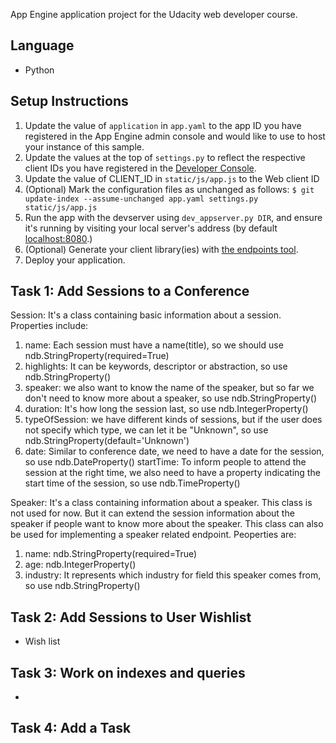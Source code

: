 App Engine application project for the Udacity web developer course.

## Language
- Python

## Setup Instructions
1. Update the value of `application` in `app.yaml` to the app ID you
   have registered in the App Engine admin console and would like to use to host
   your instance of this sample.
1. Update the values at the top of `settings.py` to
   reflect the respective client IDs you have registered in the
   [Developer Console][1].
1. Update the value of CLIENT_ID in `static/js/app.js` to the Web client ID
1. (Optional) Mark the configuration files as unchanged as follows:
   `$ git update-index --assume-unchanged app.yaml settings.py static/js/app.js`
1. Run the app with the devserver using `dev_appserver.py DIR`, and ensure it's running by visiting your local server's address (by default [localhost:8080][2].)
1. (Optional) Generate your client library(ies) with [the endpoints tool][3].
1. Deploy your application.

## Task 1: Add Sessions to a Conference
Session: It's a class containing basic information about a session. Properties include:

1. name: Each session must have a name(title), so we should use ndb.StringProperty(required=True)
2. highlights: It can be keywords, descriptor or abstraction, so use ndb.StringProperty()
3. speaker: we also want to know the name of the speaker, but so far we don't need to know more about a speaker, so use ndb.StringProperty()
4. duration: It's how long the session last, so use ndb.IntegerProperty()
5. typeOfSession: we have different kinds of sessions, but if the user does not specify which type, we can let it be "Unknown", so use ndb.StringProperty(default='Unknown')
6. date: Similar to conference date, we need to have a date for the session, so use ndb.DateProperty()
startTime: To inform people to attend the session at the right time, we also need to have a property indicating the start time of the session, so use ndb.TimeProperty()

Speaker: It's a class containing information about a speaker. This class is not used for now. But it can extend the session information about the speaker if people want to know more about the speaker. This class can also be used for implementing a speaker related endpoint. Peoperties are:

1. name: ndb.StringProperty(required=True)
2. age: ndb.IntegerProperty()
3. industry: It represents which industry for field this speaker comes from, so use ndb.StringProperty()

## Task 2: Add Sessions to User Wishlist
- Wish list

## Task 3: Work on indexes and queries
-

## Task 4: Add a Task


[1]: https://console.developers.google.com/
[2]: https://localhost:8080/
[3]: https://developers.google.com/appengine/docs/python/endpoints/endpoints_tool